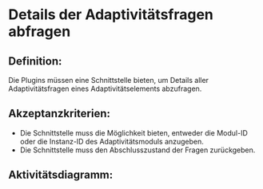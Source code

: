 # Details der Adaptivitätsfragen abfragen

## Definition:

Die Plugins müssen eine Schnittstelle bieten, um Details aller Adaptivitätsfragen eines Adaptivitätselements abzufragen.


## Akzeptanzkriterien:
- Die Schnittstelle muss die Möglichkeit bieten, entweder die Modul-ID oder die Instanz-ID des Adaptivitätsmoduls anzugeben.
- Die Schnittstelle muss den Abschlusszustand der Fragen zurückgeben.

## Aktivitätsdiagramm:

